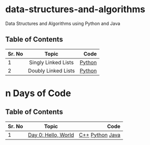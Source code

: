 # data-structures-and-algorithms
Data Structures and Algorithms using Python and Java


## Table of Contents

| Sr. No        | Topic           | Code  |
| ------------- |:-------------:| -----:|
| 1      | Singly Linked Lists | [Python](https://github.com/shreyasr3/data-structures-and-algorithms/blob/main/linked-lists/singly-linked-list.py) |
| 2      | Doubly Linked Lists      |   [Python](https://github.com/shreyasr3/data-structures-and-algorithms/blob/main/linked-lists/doubly-linked-list.py) |


# n Days of Code

## Table of Contents

| Sr. No        | Topic           | Code  |
| ------------- |:-------------:| -----:|
| 1      | [Day 0: Hello, World](https://www.hackerrank.com/challenges/30-hello-world/problem?h_r=email&unlock_token=08a050cc8820a7bdc9aa03dba047a0465a8fd51f&utm_campaign=30_days_of_code_continuous&utm_medium=email&utm_source=daily_reminder) | [C++]([https://github.com/shreyasr3/data-structures-and-algorithms/blob/main/linked-lists/singly-linked-list.py](https://github.com/shreyasr3/data-structures-and-algorithms/blob/main/n-days-of-codes/day0_hello-world.cpp)) [Python](https://github.com/shreyasr3/data-structures-and-algorithms/blob/main/n-days-of-codes/day0_hello-world.py) [Java](https://github.com/shreyasr3/data-structures-and-algorithms/blob/main/n-days-of-codes/day0_hello-world.java)|
